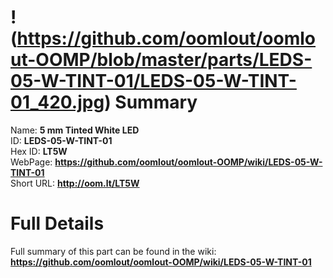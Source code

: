 
!(https://github.com/oomlout/oomlout-OOMP/blob/master/parts/LEDS-05-W-TINT-01/LEDS-05-W-TINT-01_420.jpg)
Summary
=================
  
Name: __5 mm Tinted White LED__    
ID: __LEDS-05-W-TINT-01__   
Hex ID: __LT5W__   
WebPage: __https://github.com/oomlout/oomlout-OOMP/wiki/LEDS-05-W-TINT-01__   
Short URL: __http://oom.lt/LT5W__   

Full Details
==========================
Full summary of this part can be found in the wiki:   
__https://github.com/oomlout/oomlout-OOMP/wiki/LEDS-05-W-TINT-01__    

